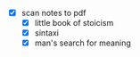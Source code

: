 - [x] scan notes to pdf
	- [x] little book of stoicism
	- [x] sintaxi
	- [x] man's search for meaning